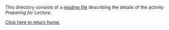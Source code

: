This directory consists of a [readme file](https://github.com/sfushidahardy/SSEA-Linear-Algebra-Activities/blob/main/MetaSkills/PreparingForLecture/preparing-for-lecture-readme.pdf) describing the details of the activity _Preparing for Lecture_.

[Click here to return home.](https://github.com/sfushidahardy/SSEA-Linear-Algebra-Activities/blob/main/README.md#meta-skills-general-skills-and-other-activities)
